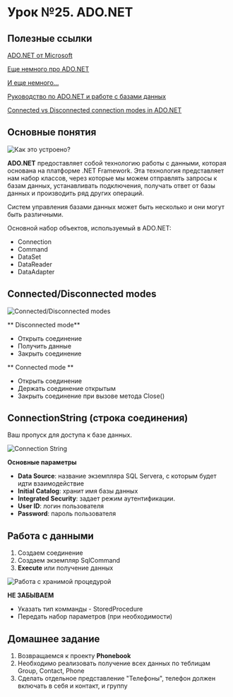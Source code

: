 # Урок №25. ADO.NET

## Полезные ссылки

[ADO.NET от Microsoft](https://docs.microsoft.com/en-us/dotnet/framework/data/adonet/ado-net-overview)

[Еще немного про ADO.NET](https://docs.microsoft.com/en-us/dotnet/framework/data/adonet/)

[И еще немного...](https://msdn.microsoft.com/en-us/library/aa286484.aspx)

[Руководство по ADO.NET и работе с базами данных](https://metanit.com/sharp/adonet/)

[Connected vs Disconnected connection modes in ADO.NET](https://www.c-sharpcorner.com/UploadFile/8a67c0/connected-vs-disconnected-architecture-in-C-Sharp/)

## Основные понятия

![Как это устроено?](/Module-5/images/adonet-pipeline.png)

**ADO.NET** предоставляет собой технологию работы с данными, которая основана на платформе .NET Framework. 
Эта технология представляет нам набор классов, через которые мы можем отправлять запросы к базам данных, 
устанавливать подключения, получать ответ от базы данных и производить ряд других операций.

Систем управления базами данных может быть несколько и они могут быть различными.

Основной набор объектов, используемый в ADO.NET:

- Connection
- Command
- DataSet
- DataReader
- DataAdapter

## Connected/Disconnected modes

![Connected/Disconnected modes](/Module-5/images/connected-vs-disconnected-ds.png)

** Disconnected mode**

- Открыть соединение
- Получить данные 
- Закрыть соединение


** Connected mode ** 

- Открыть соединение
- Держать соединение открытым
- Закрыть соединение при вызове метода Close()


## ConnectionString (строка соединения)

Ваш пропуск для доступа к базе данных.

![Connection String](/Module-5/images/connection-string.png)

**Основные параметры**

- **Data Source**: название экземпляра SQL Servera, с которым будет идти взаимодействие
- **Initial Catalog**: хранит имя базы данных
- **Integrated Security**: задает режим аутентификации.
- **User ID**: логин пользователя
- **Password**: пароль пользователя


## Работа с данными

1. Создаем соединение
2. Создаем экземпляр SqlCommand
3. **Execute** или получение данных

![Работа с хранимой процедурой](/Module-5/images/sp_call.png)

**НЕ ЗАБЫВАЕМ**

- Указать тип комманды - StoredProcedure
- Передать набор параметров (при необходимости)

## Домашнее задание

1. Возвращаемся к проекту **Phonebook**
2. Необходимо реализовать получение всех данных по теблицам Group, Contact, Phone
3. Сделать отдельное представление "Телефоны", телефон должен включать в себя и контакт, и группу
